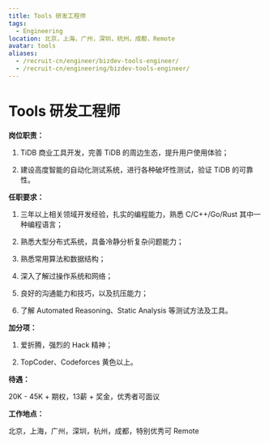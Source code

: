 ```yaml
---
title: Tools 研发工程师
tags:
  - Engineering
location: 北京，上海，广州，深圳，杭州，成都，Remote
avatar: tools
aliases:
  - /recruit-cn/engineer/bizdev-tools-engineer/
  - /recruit-cn/engineering/bizdev-tools-engineer/
---
```


# Tools 研发工程师

**岗位职责：**

1. TiDB 商业工具开发，完善 TiDB 的周边生态，提升用户使用体验；

2. 建设高度智能的自动化测试系统，进行各种破坏性测试，验证 TiDB 的可靠性。

**任职要求：**

1. 三年以上相关领域开发经验，扎实的编程能力，熟悉 C/C++/Go/Rust 其中一种编程语言；

2. 熟悉大型分布式系统，具备冷静分析复杂问题能力；

3. 熟悉常用算法和数据结构；

4. 深入了解过操作系统和网络；

5. 良好的沟通能力和技巧，以及抗压能力；

6. 了解 Automated Reasoning、Static Analysis 等测试方法及工具。

**加分项：**

1. 爱折腾，强烈的 Hack 精神；

2. TopCoder、Codeforces 黄色以上。

**待遇：**

20K - 45K + 期权，13薪 + 奖金，优秀者可面议

**工作地点：**

北京，上海，广州，深圳，杭州，成都，特别优秀可 Remote
